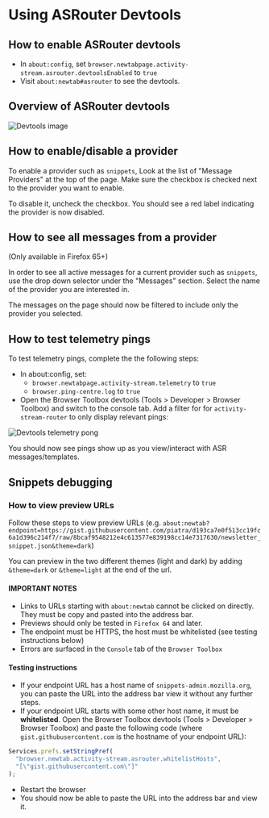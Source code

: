 # Using ASRouter Devtools

## How to enable ASRouter devtools
- In `about:config`, set `browser.newtabpage.activity-stream.asrouter.devtoolsEnabled` to `true`
- Visit `about:newtab#asrouter` to see the devtools.

## Overview of ASRouter devtools

![Devtools image](./debugging-guide.png)

## How to enable/disable a provider

To enable a provider such as `snippets`, Look at the list of "Message Providers" at the top of the page. Make sure the checkbox is checked next to the provider you want to enable.

To disable it, uncheck the checkbox. You should see a red label indicating the provider is now disabled.

## How to see all messages from a provider

(Only available in Firefox 65+)

In order to see all active messages for a current provider such as `snippets`, use the drop down selector under the "Messages" section. Select the name of the provider you are interested in.

The messages on the page should now be filtered to include only the provider you selected.

## How to test telemetry pings

To test telemetry pings, complete the the following steps:

- In about:config, set:
  - `browser.newtabpage.activity-stream.telemetry` to `true`
  - `browser.ping-centre.log` to `true`
- Open the Browser Toolbox devtools (Tools > Developer > Browser Toolbox) and switch to the console tab. Add a filter for for `activity-stream-router` to only display relevant pings:

![Devtools telemetry pong](./telemetry-screenshot.png)

You should now see pings show up as you view/interact with ASR messages/templates.

## Snippets debugging

### How to view preview URLs

Follow these steps to view preview URLs (e.g. `about:newtab?endpoint=https://gist.githubusercontent.com/piatra/d193ca7e0f513cc19fc6a1d396c214f7/raw/8bcaf9548212e4c613577e839198cc14e7317630/newsletter_snippet.json&theme=dark`)

You can preview in the two different themes (light and dark) by adding `&theme=dark` or `&theme=light` at the end of the url.

#### IMPORTANT NOTES
- Links to URLs starting with `about:newtab` cannot be clicked on directly. They must be copy and pasted into the address bar.
- Previews should only be tested in `Firefox 64` and later.
- The endpoint must be HTTPS, the host must be whitelisted (see testing instructions below)
- Errors are surfaced in the `Console` tab of the `Browser Toolbox`

#### Testing instructions
- If your endpoint URL has a host name of `snippets-admin.mozilla.org`, you can paste the URL into the address bar view it without any further steps.
- If your endpoint URL  starts with some other host name, it must be **whitelisted**. Open the Browser Toolbox devtools (Tools > Developer > Browser Toolbox) and paste the following code (where `gist.githubusercontent.com` is the hostname of your endpoint URL):
```js
Services.prefs.setStringPref(
  "browser.newtab.activity-stream.asrouter.whitelistHosts",
  "[\"gist.githubusercontent.com\"]"
);
```
- Restart the browser
- You should now be able to paste the URL into the address bar and view it.
